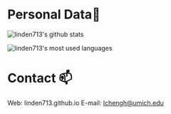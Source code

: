 
# Personal Data🤔
![linden713's github stats](https://github-readme-stats.vercel.app/api?username=linden713&show_icons=true&theme=dark&count_private=true)

![linden713's most used languages](https://github-readme-stats.vercel.app/api/top-langs/?username=linden713&theme=dark&hide=css,html)


# Contact 📫

Web: linden713.github.io 
E-mail: lchengh@umich.edu

